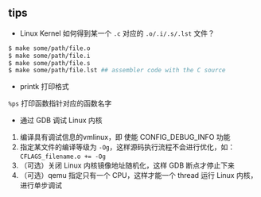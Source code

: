 ## tips

* Linux Kernel 如何得到某一个 `.c` 对应的 `.o/.i/.s/.lst` 文件？

```bash
$ make some/path/file.o
$ make some/path/file.i
$ make some/path/file.s
$ make some/path/file.lst ## assembler code with the C source
```

* printk 打印格式

`%ps` 打印函数指针对应的函数名字

* 通过 GDB 调试 Linux 内核

1. 编译具有调试信息的vmlinux，即 使能 CONFIG_DEBUG_INFO 功能
2. 指定某文件的编译等级为 `-Og`，这样源码执行流程不会进行优化，如：`CFLAGS_filename.o += -Og`
3. （可选）关闭 Linux 内核镜像地址随机化，这样 GDB 断点才停止下来
4. （可选）qemu 指定只有一个 CPU，这样才能一个 thread 运行 Linux 内核，进行单步调试
